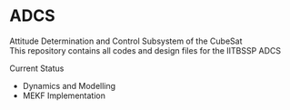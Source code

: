 # ADCS
Attitude Determination and Control Subsystem of the CubeSat\
This repository contains all codes and design files for the IITBSSP ADCS

Current Status
- Dynamics and Modelling
- MEKF Implementation
